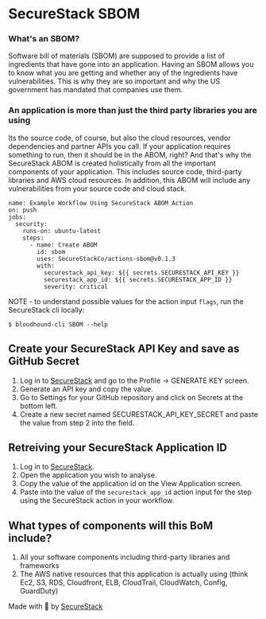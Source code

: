 # SecureStack SBOM

### What's an SBOM?
Software bill of materials (SBOM) are supposed to provide a list of ingredients that have gone into an application.  Having an SBOM allows you to know what you are getting and whether any of the ingredients have vulnerabilities.  This is why they are so important and why the US government has mandated that companies use them.  

### An application is more than just the third party libraries you are using
Its the source code, of course, but also the cloud resources, vendor dependencies and partner APIs you call.  If your application requires something to run, then it should be in the ABOM, right?  And that's why the SecureStack ABOM is created holistically from all the important components of your application.  This includes source code, third-party libraries and AWS cloud resources.  In addition, this ABOM will include any vulnerabilities from your source code and cloud stack.

```
name: Example Workflow Using SecureStack ABOM Action
on: push
jobs:
  security:
    runs-on: ubuntu-latest
    steps:
      - name: Create ABOM
        id: sbom
        uses: SecureStackCo/actions-sbom@v0.1.3
        with:
          securestack_api_key: ${{ secrets.SECURESTACK_API_KEY }}
          securestack_app_id: ${{ secrets.SECURESTACK_APP_ID }}
          severity: critical
```
NOTE - to understand possible values for the action input `flags`, run the SecureStack cli locally:

`$ bloodhound-cli SBOM --help`

## Create your SecureStack API Key and save as GitHub Secret

1. Log in to [SecureStack](https://app.securestack.com) and go to the Profile -> GENERATE KEY screen.
2. Generate an API key and copy the value.
3. Go to Settings for your GitHub repository and click on Secrets at the bottom left.
4. Create a new secret named SECURESTACK_API_KEY_SECRET and paste the value from step 2 into the field.

## Retreiving your SecureStack Application ID

1. Log in to [SecureStack](https://app.securestack.com).
2. Open the application you wish to analyse.
3. Copy the value of the application id on the View Application screen.
4. Paste into the value of the `securestack_app_id` action input for the step using the SecureStack action in your workflow.

## What types of components will this BoM include?
1. All your software components including third-party libraries and frameworks
2. The AWS native resources that this application is actually using (think Ec2, S3, RDS, Cloudfront, ELB, CloudTrail, CloudWatch, Config, GuardDuty)

Made with 💜  by [SecureStack](https://securestack.com)
